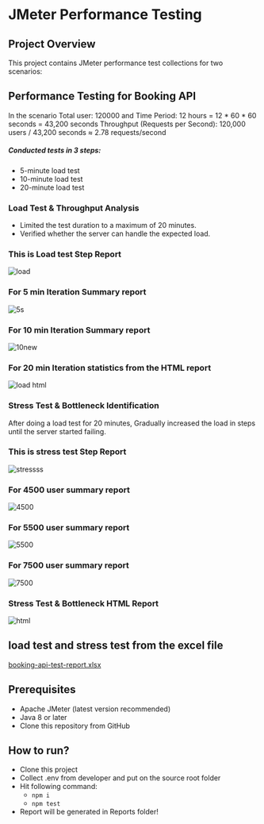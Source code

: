# JMeter Performance Testing
## Project Overview
This project contains JMeter performance test collections for two scenarios:
## Performance Testing for Booking API
In the scenario Total user: 120000 and Time Period: 12 hours = 12 * 60 * 60 seconds = 43,200 seconds
Throughput (Requests per Second): 120,000 users / 43,200 seconds ≈ 2.78 requests/second
##### Conducted tests in 3 steps:
- 5-minute load test
- 10-minute load test
- 20-minute load test
### Load Test & Throughput Analysis
- Limited the test duration to a maximum of 20 minutes.
- Verified whether the server can handle the expected load.

### This is Load test Step Report 
![load](https://github.com/user-attachments/assets/a3467077-e35c-43b5-bf26-a67aff06d473)


 ### For 5 min Iteration Summary report
 ![5s](https://github.com/user-attachments/assets/4f1eca09-2026-4a37-8d8e-94ae68e18bdd)
 ### For 10 min Iteration Summary report
 ![10new](https://github.com/user-attachments/assets/e2d680bb-7d31-4931-9228-cb0a95f6beff)
 ### For 20 min Iteration statistics from the HTML report
![load html](https://github.com/user-attachments/assets/f46b6958-e33f-47c9-a02a-b8dd2c16e006)

### Stress Test & Bottleneck Identification
After doing a load test for 20 minutes, Gradually increased the load in steps until the server started failing.
### This is stress test Step Report 
![stressss](https://github.com/user-attachments/assets/c1c84968-6327-4e9d-831d-edbf84c3bc89)

### For 4500 user summary report 
![4500](https://github.com/user-attachments/assets/2d9b34b0-fc2c-4351-b092-64702465a062)

### For 5500 user summary report 
![5500](https://github.com/user-attachments/assets/bef04a48-369f-4a46-a769-31e7055cc765)
### For 7500 user summary report 
![7500](https://github.com/user-attachments/assets/3075e99c-5062-4132-aed8-57d6b3c0abc5)
### Stress Test & Bottleneck HTML Report
![html](https://github.com/user-attachments/assets/8589c8e2-4d5c-4692-b061-c931ce8ef7ca)


## load test and stress test from the excel file
[booking-api-test-report.xlsx](https://github.com/user-attachments/files/19252854/booking-api-test-report.xlsx)





## Prerequisites
- Apache JMeter (latest version recommended)
- Java 8 or later
- Clone this repository from GitHub
## How to run?
- Clone this project
- Collect .env from developer and put on the source root folder
- Hit following command:
  - ``` npm i ```
  - ``` npm test ```
- Report will be generated in Reports folder!
